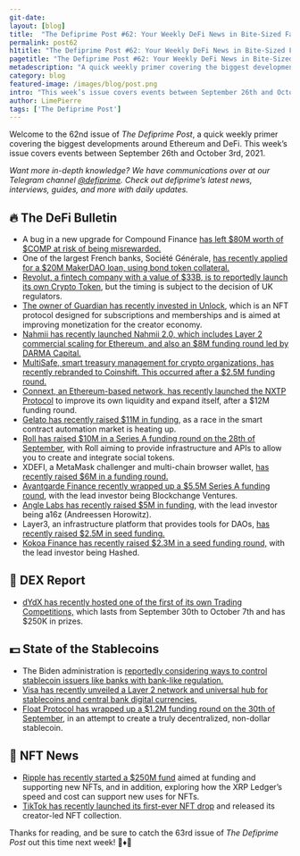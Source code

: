```yaml
---
git-date:
layout: [blog]
title:  "The Defiprime Post #62: Your Weekly DeFi News in Bite-Sized Fashion"
permalink: post62
h1title: "The Defiprime Post #62: Your Weekly DeFi News in Bite-Sized Fashion"
pagetitle: "The Defiprime Post #62: Your Weekly DeFi News in Bite-Sized Fashion"
metadescription: "A quick weekly primer covering the biggest developments around Ethereum and DeFi. This week’s issue covers events between September 26th and October 3rd, 2021"
category: blog
featured-image: /images/blog/post.png
intro: "This week’s issue covers events between September 26th and October 3rd, 2021"
author: LimePierre
tags: ['The Defiprime Post']
---
```


Welcome to the 62nd issue of _The Defiprime Post_, a quick weekly primer covering the biggest developments around Ethereum and DeFi. This week’s issue covers events between September 26th and October 3rd, 2021.

_Want more in-depth knowledge? We have communications over at our Telegram channel [@defiprime](https://t.me/defiprime). Check out defiprime’s latest news, interviews, guides, and more with daily updates._


## 🔥 The DeFi Bulletin

* A bug in a new upgrade for Compound Finance [has left $80M worth of $COMP at risk of being misrewarded.](https://www.theblockcrypto.com/linked/119086/compound-bug-comp-risk-misreward)
* One of the largest French banks, Société Générale, [has recently applied for a $20M MakerDAO loan, using bond token collateral.](https://www.coindesk.com/business/2021/09/30/societe-generale-applies-for-20m-makerdao-loan-using-bond-token-collateral/)
* [Revolut, a fintech company with a value of $33B, is to reportedly launch its own Crypto Token](https://www.coindesk.com/business/2021/09/27/revolut-to-launch-crypto-token-sources/), but the timing is subject to the decision of UK regulators.
* [The owner of Guardian has recently invested in Unlock](https://techcrunch.com/2021/09/28/guardian-owner-invests-in-unlock-an-nft-protocol-designed-for-subscriptions-and-memberships), which is an NFT protocol designed for subscriptions and memberships and is aimed at improving monetization for the creator economy.
* [Nahmii has recently launched Nahmii 2.0, which includes Layer 2 commercial scaling for Ethereum, and also an $8M funding round led by DARMA Capital.](https://blog.nahmii.io/launching-nahmii-2-0-layer-2-commercial-scaling-for-ethereum-ee790a8af2d2?s=09)
* [MultiSafe, smart treasury management for crypto organizations, has recently rebranded to Coinshift. This occurred after a $2.5M funding round.](https://blog.coinshift.xyz/multisafe-is-now-coinshift-smart-treasury-management-for-crypto-organizations-da7dd7bfc648)
* [Connext, an Ethereum-based network, has recently launched the NXTP Protocol](https://www.coindesk.com/tech/2021/09/28/connext-launches-nxtp-protocol-to-improve-liquidity/) to improve its own liquidity and expand itself, after a $12M funding round.
* [Gelato has recently raised $11M in funding](https://www.coindesk.com/business/2021/09/30/gelato-raises-11m-as-smart-contract-automation-market-heats-up/), as a race in the smart contract automation market is heating up.
* [Roll has raised $10M in a Series A funding round on the 28th of September](https://tryroll.com/10m-series-a/), with Roll aiming to provide infrastructure and APIs to allow you to create and integrate social tokens.
* XDEFI, a MetaMask challenger and multi-chain browser wallet, [has recently raised $6M in a funding round.](https://www.theblockcrypto.com/post/118987/metamask-challenger-xdefi-wallet-funding)
* [Avantgarde Finance recently wrapped up a $5.5M Series A funding round](https://medium.com/avantgarde-finance/avantgarde-finance-closes-5-5m-series-a-led-by-blockchange-ventures-cda2806ad571), with the lead investor being Blockchange Ventures.
* [Angle Labs has recently raised $5M in funding](https://blog.angle.money/angle-labs-raises-5m-to-build-derivatives-backed-stablecoins-for-a-more-inclusive-defi-5d2a091e930d), with the lead investor being a16z (Andreessen Horowitz).
* Layer3, an infrastructure platform that provides tools for DAOs, [has recently raised $2.5M in seed funding.](http://www.theblockcrypto.com/linked/119126/crypto-startup-layer3-dao-infrastructure-seed-funding)
* [Kokoa Finance has recently raised $2.3M in a seed funding round,](https://finance.yahoo.com/news/kokoa-finance-raises-2-3m-150000030.html) with the lead investor being Hashed.


## 💱 DEX Report

* [dYdX has recently hosted one of the first of its own Trading Competitions,](https://dydx.exchange/blog/trading-competition-01) which lasts from September 30th to October 7th and has $250K in prizes.


## 💵 State of the Stablecoins

* The Biden administration is [reportedly considering ways to control stablecoin issuers like banks with bank-like regulation.](https://www.wsj.com/articles/biden-administration-seeks-to-regulate-stablecoin-issuers-as-banks-11633103156)
* [Visa has recently unveiled a Layer 2 network and universal hub for stablecoins and central bank digital currencies.](https://decrypt.co/82233/visa-universal-payment-channel-stablecoin-cbdc?s=09)
* [Float Protocol has wrapped up a $1.2M funding round on the 30th of September](https://news.bitcoin.com/float-protocol-raises-1-2m-to-create-a-truly-decentralized-non-dollar-stablecoin/), in an attempt to create a truly decentralized, non-dollar stablecoin.


## 💎 NFT News

* [Ripple has recently started a $250M fund](https://www.coindesk.com/business/2021/09/29/ripple-launches-250m-nft-fund/) aimed at funding and supporting new NFTs, and in addition, exploring how the XRP Ledger’s speed and cost can support new uses for NFTs.
* [TikTok has recently launched its first-ever NFT drop](https://newsroom.tiktok.com/en-us/tiktok-launches-first-creator-led-nft-collection-powered-by-immutable-x) and released its creator-led NFT collection.

Thanks for reading, and be sure to catch the 63rd issue of _The Defiprime Post_ out this time next week! 👋♦️👋